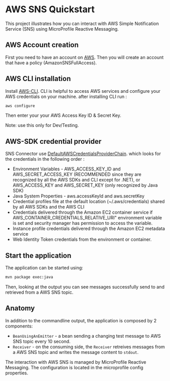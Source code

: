 AWS SNS Quickstart
================

This project illustrates how you can interact with AWS Simple Notification Service (SNS) using MicroProfile Reactive Messaging.

## AWS Account creation

First you need to have an account on [AWS](https://console.aws.amazon.com). Then you will create an account that have a policy (AmazonSNSFullAccess).

## AWS CLI installation

Install [AWS-CLI](https://aws.amazon.com/cli/). CLI is helpful to access AWS services and configure your AWS credentials on your machine.
after installing CLI run :
```bash
aws configure
```  
Then enter your your AWS Access Key ID & Secret Key.

Note: use this only for Dev/Testing.

## AWS-SDK credential provider

SNS Connector use [DefaultAWSCredentialsProviderChain](https://docs.aws.amazon.com/AWSJavaSDK/latest/javadoc/com/amazonaws/auth/DefaultAWSCredentialsProviderChain.html). which looks for the credentials in the following order :
* Environment Variables - AWS_ACCESS_KEY_ID and AWS_SECRET_ACCESS_KEY (RECOMMENDED since they are recognized by all the AWS SDKs and CLI except for .NET), or AWS_ACCESS_KEY and AWS_SECRET_KEY (only recognized by Java SDK)
* Java System Properties - aws.accessKeyId and aws.secretKey
* Credential profiles file at the default location (~/.aws/credentials) shared by all AWS SDKs and the AWS CLI
* Credentials delivered through the Amazon EC2 container service if AWS_CONTAINER_CREDENTIALS_RELATIVE_URI" environment variable is set and security manager has permission to access the variable.
* Instance profile credentials delivered through the Amazon EC2 metadata service
* Web Identity Token credentials from the environment or container.

## Start the application

The application can be started using: 

```bash
mvn package exec:java
```  

Then, looking at the output you can see messages successfully send to and retrieved from a AWS SNS topic.

## Anatomy

In addition to the commandline output, the application is composed by 2 components:

* `BeanUsingAnEmitter` - a bean sending a changing test message to AWS SNS topic every 10 second.
* `Receiver`  - on the consuming side, the `Receiver` retreives messages from a AWS SNS topic and writes the message content to `stdout`.

The interaction with AWS SNS is managed by MicroProfile Reactive Messaging.
The configuration is located in the microprofile config properties.
